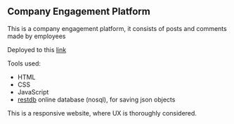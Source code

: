 ## Company Engagement Platform

This is a company engagement platform, it consists of posts and comments made by employees

Deployed to this [link](https://company-engagement-platform.netlify.app)

Tools used:

- HTML
- CSS
- JavaScript
- [restdb](https://restdb.io) online database (nosql), for saving json objects

This is a responsive website, where UX is thoroughly considered.
